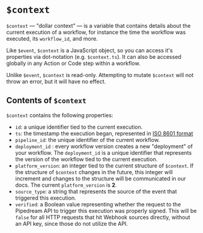 # `$context`

`$context` — "dollar context" — is a variable that contains details about the current execution of a workflow, for instance the time the workflow was executed, its `workflow_id`, and more.

Like `$event`, `$context` is a JavaScript object, so you can access it's properties via dot-notation (e.g. `$context.ts`). It can also be accessed globally in any Action or Code step within a workflow.

Unlike `$event`, `$context` is read-only. Attempting to mutate `$context` will not throw an error, but it will have no effect.

## Contents of `$context`

`$context` contains the following properties:

- `id`: a unique identifier tied to the current execution.
- `ts`: the timestamp the execution began, represented in [ISO 8601 format](https://en.wikipedia.org/wiki/ISO_8601)
- `pipeline_id`: the unique identifier of the current workflow.
- `deployment_id` : every workflow version creates a new "deployment" of your workflow. The `deployment_id` is a unique identifier that represents the version of the workflow tied to the current execution.
- `platform_version`: an integer tied to the current structure of `$context`. If the structure of `$context` changes in the future, this integer will increment and changes to the structure will be communicated in our docs. The current `platform_version` is **2**.
- `source_type`: a string that represents the source of the event that triggered this execution.
- `verified`: a Boolean value representing whether the request to the Pipedream API to trigger this execution was properly signed. This will be `false` for all HTTP requests that hit Webhook sources directly, without an API key, since those do not utilize the API.
